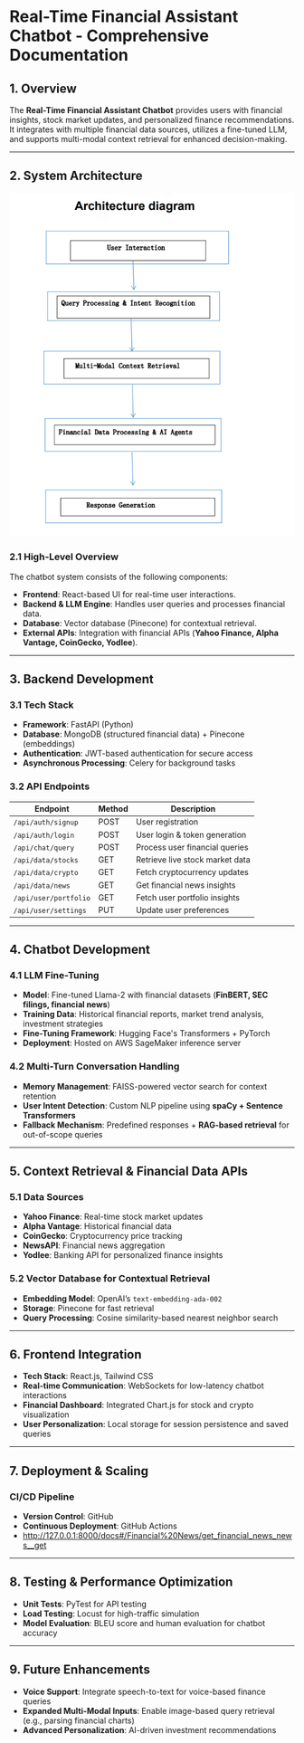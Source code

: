 # Real-Time Financial Assistant Chatbot - Comprehensive Documentation

## 1. Overview
The **Real-Time Financial Assistant Chatbot** provides users with financial insights, stock market updates, and personalized finance recommendations. It integrates with multiple financial data sources, utilizes a fine-tuned LLM, and supports multi-modal context retrieval for enhanced decision-making.

---

## 2. System Architecture

![image alt](https://github.com/PrathyushaePigilam/XNL-21BCE9431-LLM-4/blob/137501921dd28ccac09801298080aaf0671feba6/Screenshot%202025-03-15%20014828.png)

### 2.1 High-Level Overview
The chatbot system consists of the following components:
- **Frontend**: React-based UI for real-time user interactions.
- **Backend & LLM Engine**: Handles user queries and processes financial data.
- **Database**: Vector database (Pinecone) for contextual retrieval.
- **External APIs**: Integration with financial APIs (**Yahoo Finance, Alpha Vantage, CoinGecko, Yodlee**).

---

## 3. Backend Development

### 3.1 Tech Stack
- **Framework**: FastAPI (Python)
- **Database**: MongoDB (structured financial data) + Pinecone (embeddings)
- **Authentication**: JWT-based authentication for secure access
- **Asynchronous Processing**: Celery for background tasks

### 3.2 API Endpoints
| Endpoint              | Method | Description                        |
|----------------------|--------|----------------------------------|
| `/api/auth/signup`   | POST   | User registration                 |
| `/api/auth/login`    | POST   | User login & token generation     |
| `/api/chat/query`    | POST   | Process user financial queries    |
| `/api/data/stocks`   | GET    | Retrieve live stock market data   |
| `/api/data/crypto`   | GET    | Fetch cryptocurrency updates      |
| `/api/data/news`     | GET    | Get financial news insights       |
| `/api/user/portfolio`| GET    | Fetch user portfolio insights     |
| `/api/user/settings` | PUT    | Update user preferences           |

---

## 4. Chatbot Development

### 4.1 LLM Fine-Tuning
- **Model**: Fine-tuned Llama-2 with financial datasets (**FinBERT, SEC filings, financial news**)
- **Training Data**: Historical financial reports, market trend analysis, investment strategies
- **Fine-Tuning Framework**: Hugging Face's Transformers + PyTorch
- **Deployment**: Hosted on AWS SageMaker inference server

### 4.2 Multi-Turn Conversation Handling
- **Memory Management**: FAISS-powered vector search for context retention
- **User Intent Detection**: Custom NLP pipeline using **spaCy + Sentence Transformers**
- **Fallback Mechanism**: Predefined responses + **RAG-based retrieval** for out-of-scope queries

---

## 5. Context Retrieval & Financial Data APIs

### 5.1 Data Sources
- **Yahoo Finance**: Real-time stock market updates
- **Alpha Vantage**: Historical financial data
- **CoinGecko**: Cryptocurrency price tracking
- **NewsAPI**: Financial news aggregation
- **Yodlee**: Banking API for personalized finance insights

### 5.2 Vector Database for Contextual Retrieval
- **Embedding Model**: OpenAI’s `text-embedding-ada-002`
- **Storage**: Pinecone for fast retrieval
- **Query Processing**: Cosine similarity-based nearest neighbor search

---

## 6. Frontend Integration
- **Tech Stack**: React.js, Tailwind CSS
- **Real-time Communication**: WebSockets for low-latency chatbot interactions
- **Financial Dashboard**: Integrated Chart.js for stock and crypto visualization
- **User Personalization**: Local storage for session persistence and saved queries

---

## 7. Deployment & Scaling

### CI/CD Pipeline
- **Version Control**: GitHub
- **Continuous Deployment**: GitHub Actions 
- http://127.0.0.1:8000/docs#/Financial%20News/get_financial_news_news__get

---

## 8. Testing & Performance Optimization
- **Unit Tests**: PyTest for API testing
- **Load Testing**: Locust for high-traffic simulation
- **Model Evaluation**: BLEU score and human evaluation for chatbot accuracy

---

## 9. Future Enhancements
- **Voice Support**: Integrate speech-to-text for voice-based finance queries
- **Expanded Multi-Modal Inputs**: Enable image-based query retrieval (e.g., parsing financial charts)
- **Advanced Personalization**: AI-driven investment recommendations

